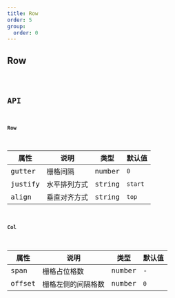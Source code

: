 ```yaml
---
title: Row
order: 5
group:
  order: 0
---
```


## Row

<code src="./row/index.tsx" />

## API

#### Row

| 属性    | 说明         | 类型   | 默认值  |
| ------- | ------------ | ------ | ------- |
| gutter  | 栅格间隔     | number | `0`     |
| justify | 水平排列方式 | string | `start` |
| align   | 垂直对齐方式 | string | `top`   |

#### Col

| 属性   | 说明               | 类型   | 默认值 |
| ------ | ------------------ | ------ | ------ |
| span   | 栅格占位格数       | number | -      |
| offset | 栅格左侧的间隔格数 | number | `0`    |
